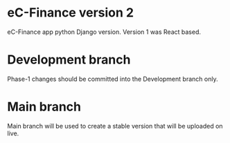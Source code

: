 # eC-Finance version 2

eC-Finance app python Django version.
Version 1 was React based.

# Development branch

Phase-1 changes should be committed into the Development branch only. 

# Main branch

Main branch will be used to create a stable version that will be uploaded on live. 
